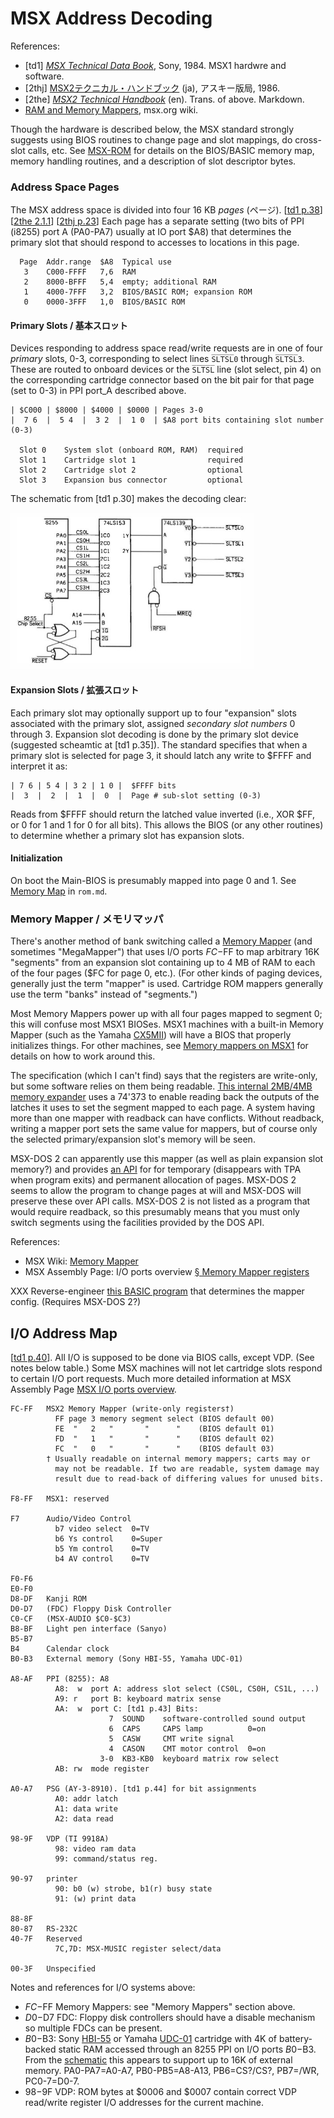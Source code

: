MSX Address Decoding
====================

References:
- \[td1] [_MSX Technical Data Book_][td1], Sony, 1984.
  MSX1 hardwre and software.
- \[2thj] [MSX2テクニカル・ハンドブック][2thj] (ja), アスキー版局, 1986.
- \[2the] [_MSX2 Technical Handbook_][2the] (en). Trans. of above. Markdown.
- [RAM and Memory Mappers][mw ramm], msx.org wiki.

Though the hardware is described below, the MSX standard strongly suggests
using BIOS routines to change page and slot mappings, do cross-slot calls,
etc. See [MSX-ROM](rom.md) for details on the BIOS/BASIC memory map,
memory handling routines, and a description of slot descriptor bytes.

### Address Space Pages

The MSX address space is divided into four 16 KB _pages_ (ページ).
[[td1 p.38]] [[2the 2.1.1]] [[2thj p.23]] Each page has a separate setting
(two bits of PPI (i8255) port A (PA0-PA7) usually at IO port $A8) that
determines the primary slot that should respond to accesses to locations in
this page.

      Page  Addr.range  $A8  Typical use
       3    C000-FFFF   7,6  RAM
       2    8000-BFFF   5,4  empty; additional RAM
       1    4000-7FFF   3,2  BIOS/BASIC ROM; expansion ROM
       0    0000-3FFF   1,0  BIOS/BASIC ROM

#### Primary Slots / 基本スロット

Devices responding to address space read/write requests are in one of four
_primary_ slots, 0-3, corresponding to select lines `S̅L̅T̅S̅L̅0` through
`S̅L̅T̅S̅L̅3`. These are routed to onboard devices or the `S̅L̅T̅S̅L̅` line (slot
select, pin 4) on the corresponding cartridge connector based on the bit
pair for that page (set to 0-3) in PPI port_A described above.

    | $C000 | $8000 | $4000 | $0000 | Pages 3-0
    |  7 6  |  5 4  |  3 2  |  1 0  | $A8 port bits containing slot number (0-3)

      Slot 0    System slot (onboard ROM, RAM)  required
      Slot 1    Cartridge slot 1                required
      Slot 2    Cartridge slot 2                optional
      Slot 3    Expansion bus connector         optional

The schematic from [td1 p.30] makes the decoding clear:

<img src="img/msx-slot-schematic.jpg" height=250>

#### Expansion Slots / 拡張スロット

Each primary slot may optionally support up to four "expansion" slots
associated with the primary slot, assigned _secondary slot numbers_ 0
through 3. Expansion slot decoding is done by the primary slot device
(suggested scheamtic at [td1 p.35]). The standard specifies that when a
primary slot is selected for page 3, it should latch any write to $FFFF and
interpret it as:

    | 7 6 | 5 4 | 3 2 | 1 0 |  $FFFF bits
    |  3  |  2  |  1  |  0  |  Page # sub-slot setting (0-3)

Reads from $FFFF should return the latched value inverted (i.e., XOR $FF,
or 0 for 1 and 1 for 0 for all bits). This allows the BIOS (or any other
routines) to determine whether a primary slot has expansion slots.

#### Initialization

On boot the Main-BIOS is presumably mapped into page 0 and 1.
See [Memory Map](./rom.md#meory-map) in `rom.md`.

### Memory Mapper / メモリマッパ

There's another method of bank switching called a [Memory Mapper][mw mapper]
(and sometimes "MegaMapper") that uses I/O ports $FC-$FF to map arbitrary
16K "segments" from an expansion slot containing up to 4 MB of RAM to each
of the four pages ($FC for page 0, etc.). (For other kinds of paging
devices, generally just the term "mapper" is used. Cartridge ROM mappers
generally use the term "banks" instead of "segments.")

Most Memory Mappers power up with all four pages mapped to segment 0; this
will confuse most MSX1 BIOSes. MSX1 machines with a built-in Memory Mapper
(such as the Yamaha [CX5MII]) will have a BIOS that properly initializes
things. For other machines, see [Memory mappers on MSX1][mmap-msx1] for
details on how to work around this.

The specification (which I can't find) says that the registers are
write-only, but some software relies on them being readable. [This internal
2MB/4MB memory expander][koryakin] uses a 74'373 to enable reading back the
outputs of the latches it uses to set the segment mapped to each page. A
system having more than one mapper with readback can have conflicts.
Without readback, writing a mapper port sets the same value for mappers,
but of course only the selected primary/expansion slot's memory will be
seen.

MSX-DOS 2 can apparently use this mapper (as well as plain expansion slot
memory?) and provides [an API][dos2mem] for for temporary (disappears with
TPA when program exits) and permanent allocation of pages. MSX-DOS 2 seems
to allow the program to change pages at will and MSX-DOS will preserve
these over API calls. MSX-DOS 2 is not listed as a program that would
require readback, so this presumably means that you must only switch
segments using the facilities provided by the DOS API.

References:
- MSX Wiki: [Memory Mapper][mw mapper]
- MSX Assembly Page: I/O ports overview [§ Memory Mapper registers][ma mmr]

XXX Reverse-engineer [this BASIC program](https://www.msx.org/wiki/Memory_Mapper#How_to_know_if_Main-RAM_is_in_a_memory_mapper)
that determines the mapper config. (Requires MSX-DOS 2?)


I/O Address Map
---------------

[[td1 p.40]]. All I/O is supposed to be done via BIOS calls, except VDP. (See
notes below table.) Some MSX machines will not let cartridge slots respond
to certain I/O port requests. Much more detailed information at MSX
Assembly Page [MSX I/O ports overview][ma iopo].

    FC-FF   MSX2 Memory Mapper (write-only registers†)
              FF page 3 memory segment select (BIOS default 00)
              FE  "   2   "       "      "    (BIOS default 01)
              FD  "   1   "       "      "    (BIOS default 02)
              FC  "   0   "       "      "    (BIOS default 03)
            † Usually readable on internal memory mappers; carts may or
              may not be readable. If two are readable, system damage may
              result due to read-back of differing values for unused bits.

    F8-FF   MSX1: reserved

    F7      Audio/Video Control
              b7 video select  0=TV
              b6 Ys control    0=Super
              b5 Ym control    0=TV
              b4 AV control    0=TV

    F0-F6
    E0-F0
    D8-DF   Kanji ROM
    D0-D7   (FDC) Floppy Disk Controller
    C0-CF   (MSX-AUDIO $C0-$C3)
    B8-BF   Light pen interface (Sanyo)
    B5-B7
    B4      Calendar clock
    B0-B3   External memory (Sony HBI-55, Yamaha UDC-01)

    A8-AF   PPI (8255): A8
              A8:  w  port A: address slot select (CS0L, CS0H, CS1L, ...)
              A9: r   port B: keyboard matrix sense
              AA:  w  port C: [td1 p.43] Bits:
                          7  SOUND    software-controlled sound output
                          6  CAPS     CAPS lamp          0=on
                          5  CASW     CMT write signal
                          4  CASON    CMT motor control  0=on
                        3-0  KB3-KB0  keyboard matrix row select
              AB: rw  mode register

    A0-A7   PSG (AY-3-8910). [td1 p.44] for bit assignments
              A0: addr latch
              A1: data write
              A2: data read

    98-9F   VDP (TI 9918A)
              98: video ram data
              99: command/status reg.

    90-97   printer
              90: b0 (w) strobe, b1(r) busy state
              91: (w) print data

    88-8F
    80-87   RS-232C
    40-7F   Reserved
              7C,7D: MSX-MUSIC register select/data

    00-3F   Unspecified

Notes and references for I/O systems above:
- $FC-$FF Memory Mappers: see "Memory Mappers" section above.
- $D0-$D7 FDC: Floppy disk controllers should have a disable mechanism so
  multiple FDCs can be present.
- $B0-$B3: Sony [HBI-55] or Yamaha [UDC-01] cartridge with 4K of
  battery-backed static RAM accessed through an 8255 PPI on I/O ports
  $B0-$B3. From the [schematic][HBI-55 SM] this appears to support up to
  16K of external memory. PA0-PA7=A0-A7, PB0-PB5=A8-A13, PB6=CS?/CS?,
  PB7=/WR, PC0-7=D0-7.
- $98-$9F VDP: ROM bytes at $0006 and $0007 contain correct VDP read/write
  register I/O addresses for the current machine.



<!-------------------------------------------------------------------->
[2the]: https://github.com/Konamiman/MSX2-Technical-Handbook/
[2the 2.1.1]: https://github.com/Konamiman/MSX2-Technical-Handbook/blob/master/md/Chapter1.md#211-address-map
[2thj]: https://archive.org/details/MSX2TechnicalHandBookFE1986/
[2thj p.23]: https://archive.org/details/MSX2TechnicalHandBookFE1986/page/n26/mode/1up
[CX5MII]: https://www.msx.org/wiki/Yamaha_CX5MII
[dos2mem]: http://map.grauw.nl/resources/dos2_environment.php#c5
[koryakin]: https://hansotten.file-hunter.com/do-it-yourself/memory-mappers-slots/2mb-4mb-internal-slot-expander/
[ma iopo]: https://map.grauw.nl/resources/msx_io_ports.php
[ma mmr]: https://map.grauw.nl/resources/msx_io_ports.php#mmapper
[mmap-msx1]: https://www.msx.org/wiki/Memory_Mapper#Memory_mappers_on_MSX1
[mw mapper]: https://www.msx.org/wiki/Memory_Mapper
[mw ramm]: https://www.msx.org/wiki/RAM_and_Memory_Mappers
[td1]: https://archive.org/stream/MSXTechnicalHandbookBySony#page/n5/mode/1up
[td1 p.38]: https://archive.org/details/MSXTechnicalHandbookBySony/page/n40/mode/1up?view=theater
[td1 p.40]: https://archive.org/stream/MSXTechnicalHandbookBySony#page/n42/mode/1up

[HBI-55]: https://www.msx.org/wiki/Sony_HBI-55
[UDC-01]: https://www.msx.org/wiki/Yamaha_UDC-01
[HBI-55 SM]: https://archive.org/details/sony55hbmsm/page/n2/mode/1up
